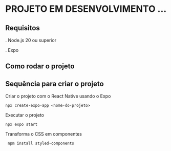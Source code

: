 # PROJETO EM DESENVOLVIMENTO ...

## Requisitos

. Node.js 20 ou superior

. Expo

## Como rodar o projeto

## Sequência para criar o projeto

Criar o projeto com o React Native usando o Expo

`npx create-expo-app <nome-do-projeto>`

Executar o projeto

`npx expo start`

Transforma o CSS em componentes

` npm install styled-components`

